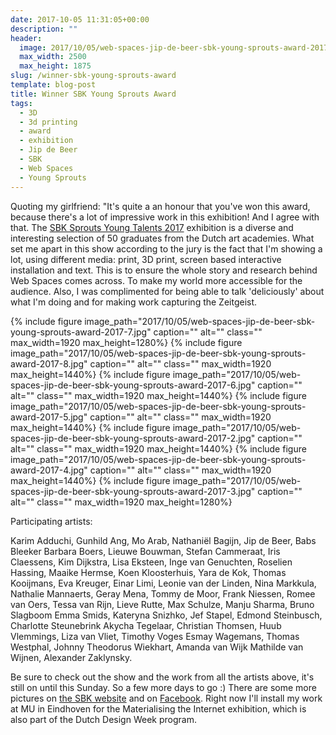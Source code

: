 ```yaml
---
date: 2017-10-05 11:31:05+00:00
description: ""
header:
  image: 2017/10/05/web-spaces-jip-de-beer-sbk-young-sprouts-award-2017-9.png
  max_width: 2500
  max_height: 1875
slug: /winner-sbk-young-sprouts-award
template: blog-post
title: Winner SBK Young Sprouts Award
tags:
  - 3D
  - 3d printing
  - award
  - exhibition
  - Jip de Beer
  - SBK
  - Web Spaces
  - Young Sprouts
---
```


Quoting my girlfriend: "It's quite a an honour that you've won this award, because there's a lot of impressive work in this exhibition! And I agree with that. The [SBK Sprouts Young Talents 2017](https://www.sbk.nl/index.php?r=site/page&view=expositie&id=245) exhibition is a diverse and interesting selection of 50 graduates from the Dutch art academies. What set me apart in this show according to the jury is the fact that I'm showing a lot, using different media: print, 3D print, screen based interactive installation and text. This is to ensure the whole story and research behind Web Spaces comes across. To make my world more accessible for the audience. Also, I was complimented for being able to talk 'deliciously' about what I'm doing and for making work capturing the Zeitgeist.

{% include figure image_path="2017/10/05/web-spaces-jip-de-beer-sbk-young-sprouts-award-2017-7.jpg" caption="" alt="" class="" max_width=1920 max_height=1280%}
{% include figure image_path="2017/10/05/web-spaces-jip-de-beer-sbk-young-sprouts-award-2017-8.jpg" caption="" alt="" class="" max_width=1920 max_height=1440%}
{% include figure image_path="2017/10/05/web-spaces-jip-de-beer-sbk-young-sprouts-award-2017-6.jpg" caption="" alt="" class="" max_width=1920 max_height=1440%}
{% include figure image_path="2017/10/05/web-spaces-jip-de-beer-sbk-young-sprouts-award-2017-5.jpg" caption="" alt="" class="" max_width=1920 max_height=1440%}
{% include figure image_path="2017/10/05/web-spaces-jip-de-beer-sbk-young-sprouts-award-2017-2.jpg" caption="" alt="" class="" max_width=1920 max_height=1440%}
{% include figure image_path="2017/10/05/web-spaces-jip-de-beer-sbk-young-sprouts-award-2017-4.jpg" caption="" alt="" class="" max_width=1920 max_height=1440%}
{% include figure image_path="2017/10/05/web-spaces-jip-de-beer-sbk-young-sprouts-award-2017-3.jpg" caption="" alt="" class="" max_width=1920 max_height=1280%}

Participating artists:

Karim Adduchi, Gunhild Ang, Mo Arab, Nathaniël Bagijn, Jip de Beer, Babs Bleeker Barbara Boers, Lieuwe Bouwman, Stefan Cammeraat, Iris Claessens, Kim Dijkstra, Lisa Eksteen, Inge van Genuchten, Roselien Hassing, Maaike Hermse, Koen Kloosterhuis, Yara de Kok, Thomas Kooijmans, Eva Kreuger, Einar Limi, Leonie van der Linden, Nina Markkula, Nathalie Mannaerts, Geray Mena, Tommy de Moor, Frank Niessen, Romee van Oers, Tessa van Rijn, Lieve Rutte, Max Schulze, Manju Sharma, Bruno Slagboom Emma Smids, Kateryna Snizhko, Jef Stapel, Edmond Steinbusch, Charlotte Steunebrink Akycha Tegelaar, Christian Thomsen, Huub Vlemmings, Liza van Vliet, Timothy Voges Esmay Wagemans, Thomas Westphal, Johnny Theodorus Wiekhart, Amanda van Wijk Mathilde van Wijnen, Alexander Zaklynsky.

Be sure to check out the show and the work from all the artists above, it's still on until this Sunday. So a few more days to go :) There are some more pictures on [the SBK website](https://www.sbk.nl/index.php?r=site/page&view=expositie&id=245) and on [Facebook](https://www.facebook.com/SbkKunstuitleen/). Right now I'll install my work at MU in Eindhoven for the Materialising the Internet exhibition, which is also part of the Dutch Design Week program.
